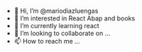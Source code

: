 - 👋 Hi, I’m @mariodiazluengas
- 👀 I’m interested in React Abap and books
- 🌱 I’m currently learning react
- 💞️ I’m looking to collaborate on ...
- 📫 How to reach me ...

<!---
mariodiazluengas/mariodiazluengas is a ✨ special ✨ repository because its `README.md` (this file) appears on your GitHub profile.
You can click the Preview link to take a look at your changes.
--->
